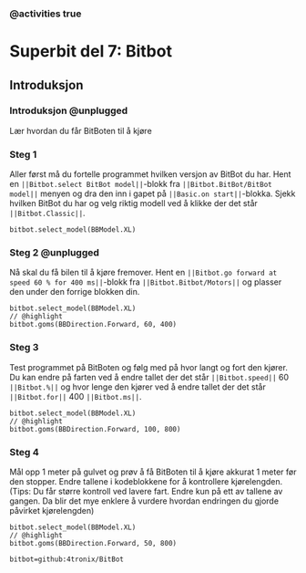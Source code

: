 ### @activities true

# Superbit del 7: Bitbot
## Introduksjon
### Introduksjon @unplugged

Lær hvordan du får BitBoten til å kjøre

### Steg 1

Aller først må du fortelle programmet hvilken versjon av BitBot du har.
Hent en ``||Bitbot.select BitBot model||``-blokk fra ``||Bitbot.BitBot/BitBot model||`` menyen og dra den inn i gapet på ``||Basic.on start||``-blokka.
Sjekk hvilken BitBot du har og velg riktig modell ved å klikke der det står ``||Bitbot.Classic||``.

```blocks
bitbot.select_model(BBModel.XL)
```

### Steg 2 @unplugged

Nå skal du få bilen til å kjøre fremover.
Hent en ``||Bitbot.go forward at speed 60 % for 400 ms||``-blokk fra ``||Bitbot.Bitbot/Motors||`` og plasser den under den forrige blokken din.

```blocks
bitbot.select_model(BBModel.XL)
// @highlight
bitbot.goms(BBDirection.Forward, 60, 400)
```

### Steg 3

Test programmet på BitBoten og følg med på hvor langt og fort den kjører.
Du kan endre på farten ved å endre tallet der det står ``||Bitbot.speed||`` 60 ``||Bitbot.%||`` og hvor lenge den kjører ved å endre tallet der det står ``||Bitbot.for||`` 400 ``||Bitbot.ms||``.

```blocks
bitbot.select_model(BBModel.XL)
// @highlight
bitbot.goms(BBDirection.Forward, 100, 800)
```

### Steg 4

Mål opp 1 meter på gulvet og prøv å få BitBoten til å kjøre akkurat 1 meter før den stopper.
Endre tallene i kodeblokkene for å kontrollere kjørelengden.
(Tips: Du får større kontroll ved lavere fart.
Endre kun på ett av tallene av gangen.
Da blir det mye enklere å vurdere hvordan endringen du gjorde påvirket kjørelengden)

```blocks
bitbot.select_model(BBModel.XL)
// @highlight
bitbot.goms(BBDirection.Forward, 50, 800)
```


```package
bitbot=github:4tronix/BitBot
```

<script src="https://makecode.com/gh-pages-embed.js"></script><script>makeCodeRender("{{ site.makecode.home_url }}", "{{ site.github.owner_name }}/{{ site.github.repository_name }}");</script>



